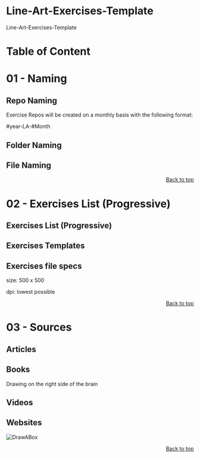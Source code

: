 # Line-Art-Exercises-Template
Line-Art-Exercises-Template


# Table of Content




# 01 - Naming

## Repo Naming

Exercise Repos will be created on a monthly basis with the following format:

#year-LA-#Month




## Folder Naming

## File Naming


<p align="right"><a href="#top">Back to top</a></p>


# 02 - Exercises List (Progressive)

## Exercises List (Progressive)

## Exercises Templates

## Exercises file specs

size:
500 x 500 

dpi:
lowest possible

<p align="right"><a href="#top">Back to top</a></p>

# 03 - Sources

## Articles

## Books

Drawing on the right side of the brain

## Videos

## Websites
![DrawABox](https://drawabox.com)

<p align="right"><a href="#top">Back to top</a></p>
